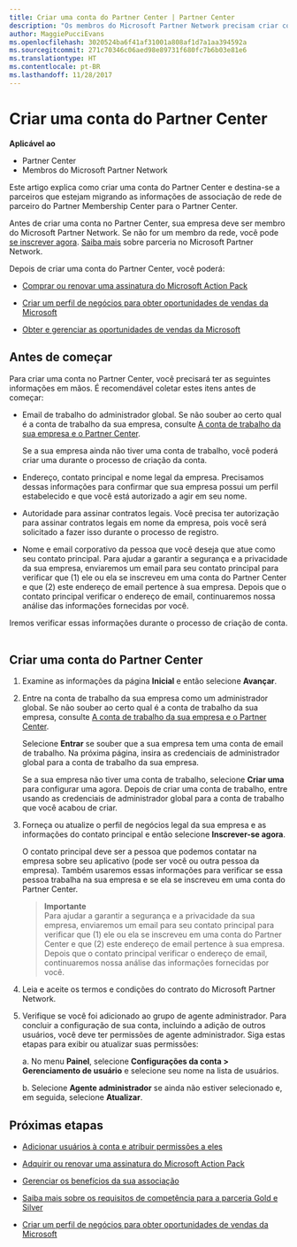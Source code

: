 ```yaml
---
title: Criar uma conta do Partner Center | Partner Center
description: "Os membros do Microsoft Partner Network precisam criar contas do Partner Center para gerenciar seus benefícios e competências de rede e criar um perfil de negócios."
author: MaggiePucciEvans
ms.openlocfilehash: 3020524ba6f41af31001a808af1d7a1aa394592a
ms.sourcegitcommit: 271c70346c06aed98e89731f680fc7b6b03e81e6
ms.translationtype: HT
ms.contentlocale: pt-BR
ms.lasthandoff: 11/28/2017
---
```

# <a name="create-a-partner-center-account"></a>Criar uma conta do Partner Center

**Aplicável ao**

-   Partner Center
-   Membros do Microsoft Partner Network


Este artigo explica como criar uma conta do Partner Center e destina-se a parceiros que estejam migrando as informações de associação de rede de parceiro do Partner Membership Center para o Partner Center. 

Antes de criar uma conta no Partner Center, sua empresa deve ser membro do Microsoft Partner Network. Se não for um membro da rede, você pode [se inscrever agora](https://partners.microsoft.com/PartnerProgram/simplifiedenrollment.aspx). [Saiba mais](https://partner.microsoft.com/membership) sobre parceria no Microsoft Partner Network.  

Depois de criar uma conta do Partner Center, você poderá:

-   [Comprar ou renovar uma assinatura do Microsoft Action Pack](mpn-get-action-pack.md)

-   [Criar um perfil de negócios para obter oportunidades de vendas da Microsoft](create-a-marketing-profile.md)

-   [Obter e gerenciar as oportunidades de vendas da Microsoft](responding-to-referrals.md)

## <a name="before-you-begin"></a>Antes de começar

Para criar uma conta no Partner Center, você precisará ter as seguintes informações em mãos. É recomendável coletar estes itens antes de começar:

-   Email de trabalho do administrador global. Se não souber ao certo qual é a conta de trabalho da sua empresa, consulte [A conta de trabalho da sua empresa e o Partner Center](azure-active-directory-tenants-and-partner-center.md).

    Se a sua empresa ainda não tiver uma conta de trabalho, você poderá criar uma durante o processo de criação da conta. 

-   Endereço, contato principal e nome legal da empresa. Precisamos dessas informações para confirmar que sua empresa possui um perfil estabelecido e que você está autorizado a agir em seu nome. 

-   Autoridade para assinar contratos legais. Você precisa ter autorização para assinar contratos legais em nome da empresa, pois você será solicitado a fazer isso durante o processo de registro.

-   Nome e email corporativo da pessoa que você deseja que atue como seu contato principal. Para ajudar a garantir a segurança e a privacidade da sua empresa, enviaremos um email para seu contato principal para verificar que (1) ele ou ela se inscreveu em uma conta do Partner Center e que (2) este endereço de email pertence à sua empresa. Depois que o contato principal verificar o endereço de email, continuaremos nossa análise das informações fornecidas por você.

Iremos verificar essas informações durante o processo de criação de conta. 
 
## <a name="create-a-partner-center-account"></a>Criar uma conta do Partner Center

1.  Examine as informações da página **Inicial** e então selecione **Avançar**.

2.  Entre na conta de trabalho da sua empresa como um administrador global. Se não souber ao certo qual é a conta de trabalho da sua empresa, consulte [A conta de trabalho da sua empresa e o Partner Center](azure-active-directory-tenants-and-partner-center.md).

    Selecione **Entrar** se souber que a sua empresa tem uma conta de email de trabalho. Na próxima página, insira as credenciais de administrador global para a conta de trabalho da sua empresa. 

    Se a sua empresa não tiver uma conta de trabalho, selecione **Criar uma** para configurar uma agora. Depois de criar uma conta de trabalho, entre usando as credenciais de administrador global para a conta de trabalho que você acabou de criar.

3.  Forneça ou atualize o perfil de negócios legal da sua empresa e as informações do contato principal e então selecione **Inscrever-se agora**. 

    O contato principal deve ser a pessoa que podemos contatar na empresa sobre seu aplicativo (pode ser você ou outra pessoa da empresa). Também usaremos essas informações para verificar se essa pessoa trabalha na sua empresa e se ela se inscreveu em uma conta do Partner Center.

    >**Importante**<br> Para ajudar a garantir a segurança e a privacidade da sua empresa, enviaremos um email para seu contato principal para verificar que (1) ele ou ela se inscreveu em uma conta do Partner Center e que (2) este endereço de email pertence à sua empresa. Depois que o contato principal verificar o endereço de email, continuaremos nossa análise das informações fornecidas por você.

4.  Leia e aceite os termos e condições do contrato do Microsoft Partner Network. 

5.  Verifique se você foi adicionado ao grupo de agente administrador. Para concluir a configuração de sua conta, incluindo a adição de outros usuários, você deve ter permissões de agente administrador. Siga estas etapas para exibir ou atualizar suas permissões:

    a. No menu **Painel**, selecione **Configurações da conta > Gerenciamento de usuário** e selecione seu nome na lista de usuários. 

    b. Selecione **Agente administrador** se ainda não estiver selecionado e, em seguida, selecione **Atualizar**. 

## <a name="next-steps"></a>Próximas etapas

-   [Adicionar usuários à conta e atribuir permissões a eles](create-user-accounts-and-set-permissions.md)

-   [Adquirir ou renovar uma assinatura do Microsoft Action Pack](mpn-get-action-pack.md)

-   [Gerenciar os benefícios da sua associação](manage-your-partner-network-benefits.md)

-   [Saiba mais sobre os requisitos de competência para a parceria Gold e Silver](learn-about-competencies.md)

-   [Criar um perfil de negócios para obter oportunidades de vendas da Microsoft](create-a-marketing-profile.md)